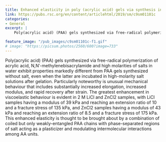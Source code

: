 ```yaml
---
title: Enhanced elasticity in poly (acrylic acid) gels via synthesis in the presence of high concentrations of select salts
link: https://pubs.rsc.org/en/content/articlehtml/2019/sm/c9sm01101c
categories:
- General
excerpt: |
    Poly(acrylic acid) (PAA) gels synthesized via free-radical polymerization of acrylic acid, N,N′-methylenebisacrylamide and high molarities of salts in water exhibit properties markedly different from PAA gels synthesized without salt, even when the latter are incubated in high-molarity salt solutions after gelation. Particularly noteworthy is unusual mechanical behaviour that includes substantially increased elongation, increased modulus, and rapid recovery after strain. The greatest enhancement in viscoelastic behaviour is evident in 2 M LiCl and ZnCl2 samples, with LiCl samples having a modulus of 39 kPa and reaching an extension ratio of 10 and a fracture stress of 135 kPa, and ZnCl2 samples having a modulus of 43 kPa and reaching an extension ratio of 8.5 and a fracture stress of 175 kPa. This enhanced elasticity is thought to be brought about by a combination of coiled but only weakly-entangled PAA chains with phase-separated regions of salt acting as a plasticizer and modulating intermolecular interactions among AA units.

feature_image: "/pub_images/c9sm01101c-f1.gif"
# image: "https://picsum.photos/2560/600?image=733"
---
```


Poly(acrylic acid) (PAA) gels synthesized via free-radical polymerization of acrylic acid, N,N′-methylenebisacrylamide and high molarities of salts in water exhibit properties markedly different from PAA gels synthesized without salt, even when the latter are incubated in high-molarity salt solutions after gelation. Particularly noteworthy is unusual mechanical behaviour that includes substantially increased elongation, increased modulus, and rapid recovery after strain. The greatest enhancement in viscoelastic behaviour is evident in 2 M LiCl and ZnCl2 samples, with LiCl samples having a modulus of 39 kPa and reaching an extension ratio of 10 and a fracture stress of 135 kPa, and ZnCl2 samples having a modulus of 43 kPa and reaching an extension ratio of 8.5 and a fracture stress of 175 kPa. This enhanced elasticity is thought to be brought about by a combination of coiled but only weakly-entangled PAA chains with phase-separated regions of salt acting as a plasticizer and modulating intermolecular interactions among AA units.